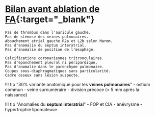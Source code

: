 # [Bilan avant ablation de FA](https://www.sficv.com/sites/www.sficv.com/files/2023-09/CR-Ablation-FA-20092018.pdf){:target="_blank"}

```
Pas de thrombus dans l'auricule gauche.
Pas de sténose des veines pulmonaires.
Abouchement atrial gauche R2a et L2b selon Marom.
Pas d'anomalie du septum interatrial.
Pas d'anomalie de position de l'œsophage.

Calcifications coronariennes tritronculaires.
Pas d'épanchement pleural ni péripardique.
Pas d'anomalie dans le parenchyme pulmonaire.
Coupes sous-diaphragmatiques sans particularité.
Cadre osseux sans lésion suspecte.
```

!!! tip "30% variante anatomique pour les **veines pulmonaires**"
    - ostium commun
    - veine surnuméraire
    - division précoce (< 5 mm après la naissance)

!!! tip "Anomalies du **septum interatrial**"
    - FOP et CIA
    - anévrysme
    - hypertrophie lipomateuse